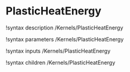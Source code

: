 <!-- MOOSE Documentation Stub: Remove this when content is added. -->

# PlasticHeatEnergy

!syntax description /Kernels/PlasticHeatEnergy

!syntax parameters /Kernels/PlasticHeatEnergy

!syntax inputs /Kernels/PlasticHeatEnergy

!syntax children /Kernels/PlasticHeatEnergy
